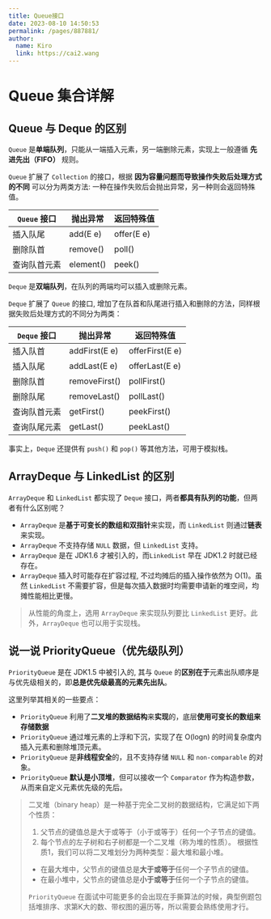 ```yaml
---
title: Queue接口
date: 2023-08-10 14:50:53
permalink: /pages/887881/
author: 
  name: Kiro
  link: https://cai2.wang
---
```

# Queue 集合详解

## Queue 与 Deque 的区别

`Queue` 是**单端队列**，只能从一端插入元素，另一端删除元素，实现上一般遵循 **先进先出（FIFO）** 规则。

`Queue` 扩展了 `Collection` 的接口，根据 **因为容量问题而导致操作失败后处理方式的不同** 可以分为两类方法: 一种在操作失败后会抛出异常，另一种则会返回特殊值。

| `Queue` 接口 | 抛出异常  | 返回特殊值 |
| ------------ | --------- | ---------- |
| 插入队尾     | add(E e)  | offer(E e) |
| 删除队首     | remove()  | poll()     |
| 查询队首元素 | element() | peek()     |

`Deque` 是**双端队列**，在队列的两端均可以插入或删除元素。

`Deque` 扩展了 `Queue` 的接口, 增加了在队首和队尾进行插入和删除的方法，同样根据失败后处理方式的不同分为两类：

| `Deque` 接口 | 抛出异常      | 返回特殊值      |
| ------------ | ------------- | --------------- |
| 插入队首     | addFirst(E e) | offerFirst(E e) |
| 插入队尾     | addLast(E e)  | offerLast(E e)  |
| 删除队首     | removeFirst() | pollFirst()     |
| 删除队尾     | removeLast()  | pollLast()      |
| 查询队首元素 | getFirst()    | peekFirst()     |
| 查询队尾元素 | getLast()     | peekLast()      |

事实上，`Deque` 还提供有 `push()` 和 `pop()` 等其他方法，可用于模拟栈。

##  ArrayDeque 与 LinkedList 的区别

`ArrayDeque` 和 `LinkedList` 都实现了 `Deque` 接口，两者**都具有队列的功能**，但两者有什么区别呢？

- `ArrayDeque` 是**基于可变长的数组和双指针**来实现，而 `LinkedList` 则通过**链表**来实现。
- `ArrayDeque` 不支持存储 `NULL` 数据，但 `LinkedList` 支持。
- `ArrayDeque` 是在 JDK1.6 才被引入的，而`LinkedList` 早在 JDK1.2 时就已经存在。
- `ArrayDeque` 插入时可能存在扩容过程, 不过均摊后的插入操作依然为 O(1)。虽然 `LinkedList` 不需要扩容，但是每次插入数据时均需要申请新的堆空间，均摊性能相比更慢。

> 从性能的角度上，选用 `ArrayDeque` 来实现队列要比 `LinkedList` 更好。此外，`ArrayDeque` 也可以用于实现栈。

## 说一说 PriorityQueue（优先级队列）

`PriorityQueue` 是在 JDK1.5 中被引入的, 其与 `Queue` 的**区别在于**元素出队顺序是与优先级相关的，即**总是优先级最高的元素先出队**。

这里列举其相关的一些要点：

- `PriorityQueue` 利用了**二叉堆的数据结构**来**实现**的，底层**使用可变长的数组来存储数据**
- `PriorityQueue` 通过堆元素的上浮和下沉，实现了在 O(logn) 的时间复杂度内插入元素和删除堆顶元素。
- `PriorityQueue` 是**非线程安全**的，且不支持存储 `NULL` 和 `non-comparable` 的对象。
- `PriorityQueue` **默认是小顶堆**，但可以接收一个 `Comparator` 作为构造参数，从而来自定义元素优先级的先后。

> 二叉堆（binary heap）是一种基于完全二叉树的数据结构，它满足如下两个性质：
>
> 1. 父节点的键值总是大于或等于（小于或等于）任何一个子节点的键值。
> 2. 每个节点的左子树和右子树都是一个二叉堆（称为堆的性质）。 根据性质1，我们可以将二叉堆划分为两种类型：最大堆和最小堆。
>
> - 在最大堆中，父节点的键值总是**大于或等于**任何一个子节点的键值。
> - 在最小堆中，父节点的键值总是**小于或等于**任何一个子节点的键值。 
>
> `PriorityQueue` 在面试中可能更多的会出现在手撕算法的时候，典型例题包括堆排序、求第K大的数、带权图的遍历等，所以需要会熟练使用才行。

